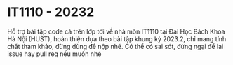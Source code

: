 # IT1110 - 20232
<p>Hỗ trợ bài tập code cả trên lớp tới về nhà môn IT1110 tại Đại Học Bách Khoa Hà Nội (HUST), hoàn thiện dựa theo bài tập khung kỳ 2023.2, chỉ mang tính chất tham khảo, đừng dùng để nộp nhé.
Có thể có sai sót, đừng ngại để lại issue hay pull req nếu muốn nhé</p>
